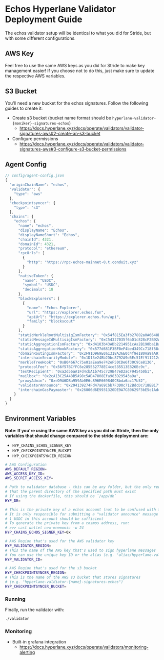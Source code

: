 # Echos Hyperlane Validator Deployment Guide

The echos validator setup will be identical to what you did for Stride, but with some different configurations.

## AWS Key

Feel free to use the same AWS keys as you did for Stride to make key management easier! If you choose not to do this, just make sure to update the respective AWS variables.

## S3 Bucket

You'll need a new bucket for the echos signatures. Follow the following guides to create it:

- Create s3 bucket (bucket name format should be `hyperlane-validator-{moniker}-signatures-echos`)
  - https://docs.hyperlane.xyz/docs/operate/validators/validator-signatures-aws#2-create-an-s3-bucket
- Configure permissions
  - https://docs.hyperlane.xyz/docs/operate/validators/validator-signatures-aws#3-configure-s3-bucket-permissions

## Agent Config

```js
// config/agent-config.json
{
  "originChainName": "echos",
  "validator": {
    "type": "aws"
  },
  "checkpointsyncer": {
    "type": "s3"
  },
  "chains": {
    "echos": {
      "name": "echos",
      "displayName": "Echos",
      "displayNameShort": "Echos",
      "chainId": 4321,
      "domainId": 4321,
      "protocol": "ethereum",
      "rpcUrls": [
        {
          "http": "https://rpc-echos-mainnet-0.t.conduit.xyz"
        }
      ],
      "nativeToken": {
        "name": "USDC",
        "symbol": "USDC",
        "decimals": 18
      },
      "blockExplorers": [
        {
          "name": "Echos Explorer",
          "url": "https://explorer.echos.fun",
          "apiUrl": "https://explorer.echos.fun/api",
          "family": "blockscout"
        }
      ],
      "staticMerkleRootMultisigIsmFactory": "0x54f815Ea3fb27802a0A6648D7fa17E246080003e",
      "staticMessageIdMultisigIsmFactory": "0xC54327035f6aD1c828cF2B92AFabEf28CF3c937e",
      "staticAggregationIsmFactory": "0xd4103b43ADb2214951cAa2B190ba1Ba1bF462F0A",
      "staticAggregationHookFactory": "0x577d681F3BF0eF4bed349Cc718f584221798392D",
      "domainRoutingIsmFactory": "0x2F91D969E0a1318A36E0c4f9e180Aa9aA9713904",
      "interchainSecurityModule": "0x1D13e24Bb2Dbc8792A9d6Ec51Ef91121247f1926",
      "merkleTreeHook": "0xB04667c75e01aEea9e742eF50CDe6f30C9Ce8136",
      "protocolFee": "0x56f57BCfFC6e285552778EC4ce535513E826Bc9c",
      "testRecipient": "0xa2d56aA1Fd4cbA1b745c729B47eD2aCF945450b1",
      "mailbox": "0x2cA13C25A48B5A98c5AD47808Efa983D29543a9a",
      "proxyAdmin": "0xeD9A6DBa959Ab0E6c896E669840CBbda6ac17b52",
      "validatorAnnounce": "0x294139274Fd47a69Cbb7F3D0c712BdcDc718EB17",
      "interchainGasPaymaster": "0x26006d6E9931320DE9A7C80629F3bE5c1Adcd3FD"
    }
  }
}
```

## Environment Variables

**Note: If you're using the same AWS key as you did on Stride, then the only variables that should change compared to the stride deployment are:**

- `HYP_CHAINS_ECHOS_SIGNER_KEY`
- `HYP_CHECKPOINTSYNCER_BUCKET`
- `HYP_CHECKPOINTSYNCER_REGION`

```bash
# AWS Configuration
AWS_DEFAULT_REGION=
AWS_ACCESS_KEY_ID=
AWS_SECRET_ACCESS_KEY=

# Path to validator database - this can be any folder, but the only requirement is
# that the parent directory of the specified path must exist
# If using the dockerfile, this should be `/app/db`
HYP_DB=

# This is the private key of a echos account (not to be confused with the AWS validator key that signs hyperlane messages)
# It is only responsible for submitting a "validator announce" message when registering the validator
# 1 USDC in this account should be sufficient
# To generate the private key from a cosmos address, run:
# >>> cast wallet new-mnemonic -w 24
HYP_CHAINS_ECHOS_SIGNER_KEY=0x

# AWS Region that's used for the AWS validator key
HYP_VALIDATOR_REGION=
# This the name of the AWS key that's used to sign hyperlane messages
# You can use the unique key ID or the alias (e.g. "alias/hyperlane-validator-{name}-echos-signer")
HYP_VALIDATOR_ID=

# AWS Region that's used for the s3 bucket
HYP_CHECKPOINTSYNCER_REGION=
# This is the name of the AWS s3 bucket that stores signatures
# (e.g. "hyperlane-valdiator-{name}-signatures-echos")
HYP_CHECKPOINTSYNCER_BUCKET=
```

### Running

Finally, run the validator with:

```bash
./validator
```

### Monitoring

- Built-in grafana integration
  - https://docs.hyperlane.xyz/docs/operate/validators/monitoring-alerting
